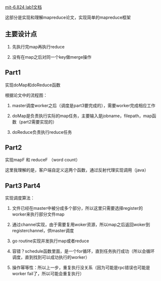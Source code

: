 [mit-6.824 lab1文档](https://pdos.csail.mit.edu/6.824/labs/lab-1.html)

这部分是实现和理解mapreduce论文，实现简单的mapreduce框架

## 主要设计点

1. 先执行完map再执行reduce

2. 没有在map之后对同一个key做merge操作

## Part1
实现doMap和doReduce函数

根据论文中的流程图：

1. master调度worker之后（调度是part3要完成的），需要worker完成相应工作

2. doMap是负责执行实际的map任务，主要输入是jobname，filepath，map函数（part2需要实现的）

3. doReduce负责执行reduce任务

## Part2

实现mapF 和 reduceF （word count）

这里我理解的是，客户端自定义这两个函数，通过反射代理实现调用（java）

## Part3 Part4

实现调度算法：

1. 文件已经在master中被分成多个部分，所以这里只需要选择register的
   worker来执行部分文件map
   
2. 通过channel实现，由于需要复用woker资源，所以map之后返回woker到registerchannel，供master调度

3. go routine实现并发执行map或者reduce

4. 容错？schedule函数里面，是一个for循环，直到任务执行成功（所以会循环调度，直到找到可以成功执行的worker）

5. 操作幂等性：所以上一步，重复执行没关系（因为可能是rpc错误也可能是worker fail了，所以可能会重复执行）